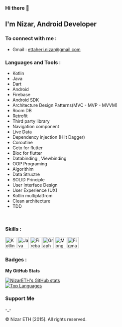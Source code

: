 ### Hi there 👋
## I'm Nizar, Android Developer 

### To connect with me :

- Gmail : ettaheri.nizar@gmail.com


### Languages and Tools :

- Kotlin
- Java
- Dart
- Android
- Firebase
- Android SDK
- Architecture Design Patterns(MVC - MVP - MVVM)
- Room DB
- Retrofit
- Third party library
- Navigation component
- Live Data
- Dependency injection (Hilt Dagger)
- Coroutine
- Getx for flutter
- Bloc for flutter
- Databinding , Viewbinding
- OOP Programing
- Algorithim
- Data Structre
- SOLID Principle 
- User Interface Design 
- User Experience (UX)
- Kotlin multiplatfrom
- Clean architecture
- TDD

<br />

### Skills :
<p align="left">
<a href="https://kotlinlang.org/" target="_blank" rel="noreferrer"><img src="https://raw.githubusercontent.com/danielcranney/readme-generator/main/public/icons/skills/kotlin-colored.svg" width="36" height="36" alt="Kotlin" /></a>
<a href="https://www.oracle.com/java/" target="_blank" rel="noreferrer"><img src="https://raw.githubusercontent.com/danielcranney/readme-generator/main/public/icons/skills/java-colored.svg" width="36" height="36" alt="Java" /></a> 
<a href="https://firebase.google.com/" target="_blank" rel="noreferrer"><img src="https://raw.githubusercontent.com/danielcranney/readme-generator/main/public/icons/skills/firebase-colored.svg" width="36" height="36" alt="Firebase" /></a>
<a href="https://graphql.org/" target="_blank" rel="noreferrer"><img src="https://raw.githubusercontent.com/danielcranney/readme-generator/main/public/icons/skills/graphql-colored.svg" width="36" height="36" alt="GraphQL" /></a> 
<a href="https://www.mongodb.com/" target="_blank" rel="noreferrer"><img src="https://raw.githubusercontent.com/danielcranney/readme-generator/main/public/icons/skills/mongodb-colored.svg" width="36" height="36" alt="MongoDB" /></a> 
<a href="https://www.figma.com/" target="_blank" rel="noreferrer"><img src="https://raw.githubusercontent.com/danielcranney/readme-generator/main/public/icons/skills/figma-colored.svg" width="36" height="36" alt="Figma" /></a>
</p>
                    

### Badges :

<b>My GitHub Stats</b>

<a href="http://www.github.com/NizarETH"><img src="https://github-readme-stats.vercel.app/api?username=NizarETH&show_icons=true&hide=issues,contribs&count_private=true&title_color=0891b2&text_color=ffffff&icon_color=0891b2&bg_color=1c1917&hide_border=true&show_icons=true" alt="NizarETH's GitHub stats" /></a> <br>
<a href="https://github.com/NizarETH" align="left"><img src="https://github-readme-stats.vercel.app/api/top-langs/?username=NizarETH&langs_count=10&title_color=0891b2&text_color=ffffff&icon_color=0891b2&bg_color=1c1917&hide_border=true&locale=en&custom_title=Top%20%Languages" alt="Top Languages" /></a>
### Support Me
-_-



© Nizar ETH [2015]. All rights reserved.
